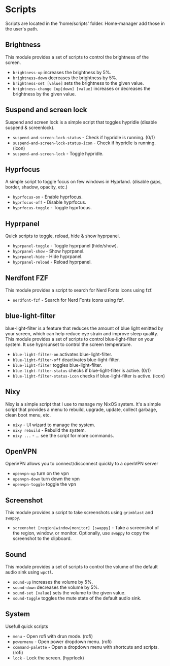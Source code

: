[//]: # (This file is autogenerated)
# Scripts

Scripts are located in the 'home/scripts' folder. Home-manager add those in the user's path.

## Brightness

This module provides a set of scripts to control the brightness of the screen.

- `brightness-up` increases the brightness by 5%.
- `brightness-down` decreases the brightness by 5%.
- `brightness-set [value]` sets the brightness to the given value.
- `brightness-change [up|down] [value]` increases or decreases the brightness by the given value.

## Suspend and screen lock

Suspend and screen lock is a simple script that toggles hypridle (disable suspend & screenlock).

- `suspend-and-screen-lock-status` - Check if hypridle is running. (0/1)
- `suspend-and-screen-lock-status-icon` - Check if hypridle is running. (icon)
- `suspend-and-screen-lock` - Toggle hypridle.

## Hyprfocus

A simple script to toggle focus on few windows in Hyprland.
(disable gaps, border, shadow, opacity, etc.)

- `hyprfocus-on` - Enable hyprfocus.
- `hyprfocus-off` - Disable hyprfocus.
- `hyprfocus-toggle` - Toggle hyprfocus.

## Hyprpanel

Quick scripts to toggle, reload, hide & show hyprpanel.

- `hyprpanel-toggle` - Toggle hyprpanel (hide/show).
- `hyprpanel-show` - Show hyprpanel.
- `hyprpanel-hide` - Hide hyprpanel.
- `hyprpanel-reload` - Reload hyprpanel.

## Nerdfont FZF

This module provides a script to search for Nerd Fonts icons using fzf.

- `nerdfont-fzf` - Search for Nerd Fonts icons using fzf.

## blue-light-filter

blue-light-filter is a feature that reduces the amount of blue light emitted by your screen, which can help reduce eye strain and improve sleep quality. This module provides a set of scripts to control blue-light-filter on your system.
It use hyprsunset to control the screen temperature.

- `blue-light-filter-on` activates blue-light-filter.
- `blue-light-filter-off` deactivates blue-light-filter.
- `blue-light-filter` toggles blue-light-filter.
- `blue-light-filter-status` checks if blue-light-filter is active. (0/1)
- `blue-light-filter-status-icon` checks if blue-light-filter is active. (icon)

## Nixy

Nixy is a simple script that I use to manage my NixOS system. It's a simple script that provides a menu to rebuild, upgrade, update, collect garbage, clean boot menu, etc. 

- `nixy` - UI wizard to manage the system.
- `nixy rebuild` - Rebuild the system.
- `nixy ...` - ... see the script for more commands.

## OpenVPN

OpenVPN allows you to connect/disconnect quickly to a openVPN server

- `openvpn-up` turn on the vpn
- `openvpn-down` turn down the vpn
- `openvpn-toggle` toggle the vpn

## Screenshot

This module provides a script to take screenshots using `grimblast` and `swappy`.

- `screenshot [region|window|monitor] [swappy]` - Take a screenshot of the region, window, or monitor. Optionally, use `swappy` to copy the screenshot to the clipboard.

## Sound

This module provides a set of scripts to control the volume of the default audio sink using `wpctl`.

- `sound-up` increases the volume by 5%.
- `sound-down` decreases the volume by 5%.
- `sound-set [value]` sets the volume to the given value.
- `sound-toggle` toggles the mute state of the default audio sink.

## System

Usefull quick scripts

- `menu` - Open rofi with drun mode. (rofi)
- `powermenu` - Open power dropdown menu. (rofi)
- `command-palette` - Open a dropdown menu with shortcuts and scripts. (rofi)
- `lock` - Lock the screen. (hyprlock)

